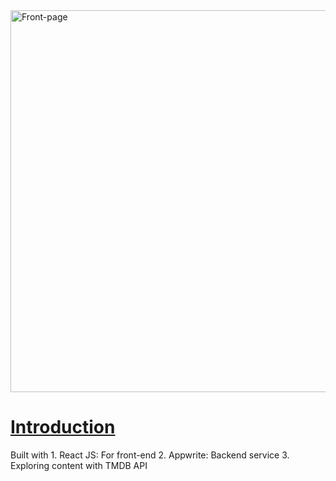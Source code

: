 <img width="1403" height="611" alt="Front-page" src="https://github.com/user-attachments/assets/e2c39a04-e8fa-48e5-acf1-1a2bc84984e8" />
<h1><b><u>Introduction</u></b></h1>
Built with 
1. React JS: For front-end
2. Appwrite: Backend service
3. Exploring content with TMDB API 
